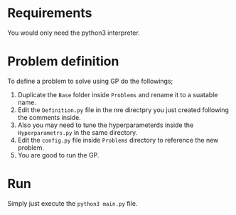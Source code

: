 # Requirements
You would only need the python3 interpreter.  

# Problem definition
To define a problem to solve using GP do the followings;  
1. Duplicate the `Base` folder inside `Problems` and rename it to a suatable name.  
2. Edit the `Definition.py` file in the nre directpry you just created following the comments inside.  
3. Also you may need to tune the hyperparameterds inside the `Hyperparametrs.py` in the same directory.  
4. Edit the `config.py` file inside `Problems` directory to reference the new problem.  
5. You are good to run the GP.  

# Run 
Simply just execute the `python3 main.py` file.